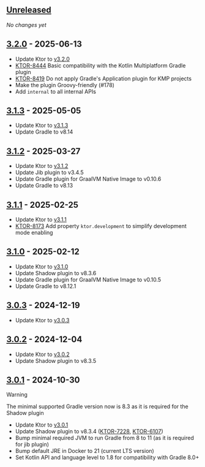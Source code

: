 <!--
The format is based on Keep a Changelog: https://keepachangelog.com/en/1.1.0/
-->

## [Unreleased]

*No changes yet*

## [3.2.0] - 2025-06-13

- Update Ktor to [v3.2.0](https://github.com/ktorio/ktor/releases/tag/3.2.0)
- [KTOR-8444] Basic compatibility with the Kotlin Multiplatform Gradle plugin
- [KTOR-8419] Do not apply Gradle's Application plugin for KMP projects
- Make the plugin Groovy-friendly (#178)
- Add `internal` to all internal APIs

[KTOR-8444]: https://youtrack.jetbrains.com/issue/KTOR-8444/
[KTOR-8419]: https://youtrack.jetbrains.com/issue/KTOR-8419/

## [3.1.3] - 2025-05-05

- Update Ktor to [v3.1.3](https://github.com/ktorio/ktor/releases/tag/3.1.3)
- Update Gradle to v8.14

## [3.1.2] - 2025-03-27

- Update Ktor to [v3.1.2](https://github.com/ktorio/ktor/releases/tag/3.1.2)
- Update Jib plugin to v3.4.5
- Update Gradle plugin for GraalVM Native Image to v0.10.6
- Update Gradle to v8.13

## [3.1.1] - 2025-02-25

- Update Ktor to [v3.1.1](https://github.com/ktorio/ktor/releases/tag/3.1.1)
- [KTOR-8173] Add property `ktor.development` to simplify development mode enabling

[KTOR-8173]: https://youtrack.jetbrains.com/issue/KTOR-8173/

## [3.1.0] - 2025-02-12

- Update Ktor to [v3.1.0](https://github.com/ktorio/ktor/releases/tag/3.1.0)
- Update Shadow plugin to v8.3.6 
- Update Gradle plugin for GraalVM Native Image to v0.10.5
- Update Gradle to v8.12.1

## [3.0.3] - 2024-12-19

- Update Ktor to [v3.0.3](https://github.com/ktorio/ktor/releases/tag/3.0.3)

## [3.0.2] - 2024-12-04

- Update Ktor to [v3.0.2](https://github.com/ktorio/ktor/releases/tag/3.0.2)
- Update Shadow plugin to v8.3.5

## [3.0.1] - 2024-10-30

> [!WARNING]
> The minimal supported Gradle version now is 8.3 as it is required for the Shadow plugin

- Update Ktor to [v3.0.1](https://github.com/ktorio/ktor/releases/tag/3.0.1)
- Update Shadow plugin to v8.3.4 ([KTOR-7228](https://youtrack.jetbrains.com/issue/KTOR-7228), [KTOR-6107](https://youtrack.jetbrains.com/issue/KTOR-6107))
- Bump minimal required JVM to run Gradle from 8 to 11 (as it is required for jib plugin)
- Bump default JRE in Docker to 21 (current LTS version)
- Set Kotlin API and language level to 1.8 for compatibility with Gradle 8.0+

[unreleased]: https://github.com/ktorio/ktor-build-plugins/compare/v3.2.0...main
[3.2.0]: https://github.com/ktorio/ktor-build-plugins/compare/v3.1.3...v3.2.0
[3.1.3]: https://github.com/ktorio/ktor-build-plugins/compare/v3.1.2...v3.1.3
[3.1.2]: https://github.com/ktorio/ktor-build-plugins/compare/v3.1.1...v3.1.2
[3.1.1]: https://github.com/ktorio/ktor-build-plugins/compare/v3.1.0...v3.1.1
[3.1.0]: https://github.com/ktorio/ktor-build-plugins/compare/v3.0.3...v3.1.0
[3.0.3]: https://github.com/ktorio/ktor-build-plugins/compare/v3.0.2...v3.0.3
[3.0.2]: https://github.com/ktorio/ktor-build-plugins/compare/v3.0.1...v3.0.2
[3.0.1]: https://github.com/ktorio/ktor-build-plugins/compare/v3.0.0...v3.0.1